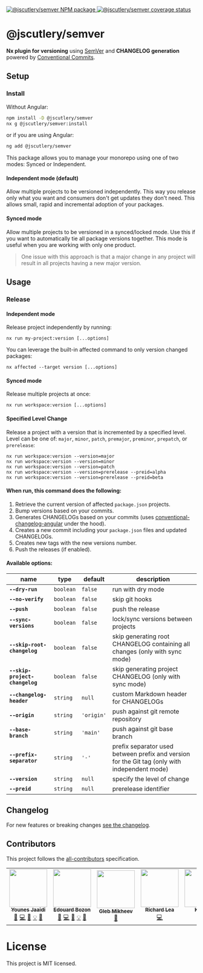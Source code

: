<a href="https://www.npmjs.com/package/@jscutlery/semver" rel="nofollow">
  <img src="https://badgen.net/npm/v/@jscutlery/semver" alt="@jscutlery/semver NPM package">
</a>

<a href="https://codecov.io/gh/jscutlery/semver" rel="nofollow">
  <img src="https://codecov.io/gh/jscutlery/semver/branch/main/graph/badge.svg?token=6LFY2EJ6UG" alt="@jscutlery/semver coverage status" />
</a>

# @jscutlery/semver

**Nx plugin for versioning** using [SemVer](https://semver.org/) and **CHANGELOG generation** powered by [Conventional Commits](https://conventionalcommits.org).

## Setup

### Install

Without Angular:

```sh
npm install -D @jscutlery/semver
nx g @jscutlery/semver:install
```

or if you are using Angular:

```sh
ng add @jscutlery/semver
```

This package allows you to manage your monorepo using one of two modes: Synced or Independent.

#### Independent mode (default)

Allow multiple projects to be versioned independently. This way you release only what you want and consumers don't get updates they don't need. This allows small, rapid and incremental adoption of your packages.

#### Synced mode

Allow multiple projects to be versioned in a synced/locked mode. Use this if you want to automatically tie all package versions together. This mode is useful when you are working with only one product.

> One issue with this approach is that a major change in any project will result in all projects having a new major version.

## Usage

### Release

#### Independent mode

Release project independently by running:

```
nx run my-project:version [...options]
```

You can leverage the built-in affected command to only version changed packages:

```
nx affected --target version [...options]
```

#### Synced mode

Release multiple projects at once:

```
nx run workspace:version [...options]
```

#### Specified Level Change

Release a project with a version that is incremented by a specified level.
Level can be one of: `major`, `minor`, `patch`, `premajor`, `preminor`, `prepatch`, or `prerelease`:

```
nx run workspace:version --version=major
nx run workspace:version --version=minor
nx run workspace:version --version=patch
nx run workspace:version --version=prerelease --preid=alpha
nx run workspace:version --version=prerelease --preid=beta
```

#### When run, this command does the following:

1. Retrieve the current version of affected `package.json` projects.
2. Bump versions based on your commits.
3. Generates CHANGELOGs based on your commits (uses [conventional-changelog-angular](https://github.com/conventional-changelog/conventional-changelog/tree/master/packages/conventional-changelog-angular) under the hood).
4. Creates a new commit including your `package.json` files and updated CHANGELOGs.
5. Creates new tags with the new versions number.
6. Push the releases (if enabled).

#### Available options:

| name                           | type      | default    | description                                                                                    |
| ------------------------------ | --------- | ---------- | ---------------------------------------------------------------------------------------------- |
| **`--dry-run`**                | `boolean` | `false`    | run with dry mode                                                                              |
| **`--no-verify`**              | `boolean` | `false`    | skip git hooks                                                                                 |
| **`--push`**                   | `boolean` | `false`    | push the release                                                                               |
| **`--sync-versions`**          | `boolean` | `false`    | lock/sync versions between projects                                                            |
| **`--skip-root-changelog`**    | `boolean` | `false`    | skip generating root CHANGELOG containing all changes (only with sync mode)                    |
| **`--skip-project-changelog`** | `boolean` | `false`    | skip generating project CHANGELOG (only with sync mode)                                        |
| **`--changelog-header`**       | `string`  | `null`     | custom Markdown header for CHANGELOGs                                                          |
| **`--origin`**                 | `string`  | `'origin'` | push against git remote repository                                                             |
| **`--base-branch`**            | `string`  | `'main'`   | push against git base branch                                                                   |
| **`--prefix-separator`**       | `string`  | `'-'`      | prefix separator used between prefix and version for the Git tag (only with independent mode)  |
| **`--version`**                | `string`  | `null`     | specify the level of change                                                                    |
| **`--preid`**                  | `string`  | `null`     | prerelease identifier                                                                          |

## Changelog

For new features or breaking changes [see the changelog](https://github.com/jscutlery/nx-plugin-semver/blob/main/packages/semver/CHANGELOG.md).

## Contributors

This project follows the [all-contributors](https://github.com/all-contributors/all-contributors) specification.

<!-- ALL-CONTRIBUTORS-LIST:START - Do not remove or modify this section -->
<!-- prettier-ignore-start -->
<!-- markdownlint-disable -->
<table>
  <tr>
    <td align="center"><a href="https://marmicode.io/"><img src="https://avatars2.githubusercontent.com/u/2674658?v=4?s=100" width="100px;" alt=""/><br /><sub><b>Younes Jaaidi</b></sub></a><br /><a href="https://github.com/jscutlery/semver/issues?q=author%3Ayjaaidi" title="Bug reports">🐛</a> <a href="https://github.com/jscutlery/semver/commits?author=yjaaidi" title="Code">💻</a> <a href="https://github.com/jscutlery/semver/commits?author=yjaaidi" title="Documentation">📖</a> <a href="#example-yjaaidi" title="Examples">💡</a> <a href="#ideas-yjaaidi" title="Ideas, Planning, & Feedback">🤔</a></td>
    <td align="center"><a href="https://www.codamit.dev/"><img src="https://avatars0.githubusercontent.com/u/8522558?v=4?s=100" width="100px;" alt=""/><br /><sub><b>Edouard Bozon</b></sub></a><br /><a href="https://github.com/jscutlery/semver/issues?q=author%3Aedbzn" title="Bug reports">🐛</a> <a href="https://github.com/jscutlery/semver/commits?author=edbzn" title="Code">💻</a> <a href="https://github.com/jscutlery/semver/commits?author=edbzn" title="Documentation">📖</a> <a href="#example-edbzn" title="Examples">💡</a> <a href="#ideas-edbzn" title="Ideas, Planning, & Feedback">🤔</a></td>
    <td align="center"><a href="http://betaagency.ru/"><img src="https://avatars.githubusercontent.com/u/1610882?v=4?s=100" width="100px;" alt=""/><br /><sub><b>Gleb Mikheev</b></sub></a><br /><a href="#ideas-glebmachine" title="Ideas, Planning, & Feedback">🤔</a></td>
    <td align="center"><a href="http://chigix.com/"><img src="https://avatars.githubusercontent.com/u/2692787?v=4?s=100" width="100px;" alt=""/><br /><sub><b>Richard Lea</b></sub></a><br /><a href="https://github.com/jscutlery/semver/commits?author=chigix" title="Code">💻</a></td>
    <td align="center"><a href="https://github.com/Katona"><img src="https://avatars.githubusercontent.com/u/1146931?v=4?s=100" width="100px;" alt=""/><br /><sub><b>Katona</b></sub></a><br /><a href="https://github.com/jscutlery/semver/issues?q=author%3AKatona" title="Bug reports">🐛</a> <a href="https://github.com/jscutlery/semver/commits?author=Katona" title="Code">💻</a></td>
    <td align="center"><a href="https://github.com/ntziolis"><img src="https://avatars.githubusercontent.com/u/265338?v=4?s=100" width="100px;" alt=""/><br /><sub><b>ntziolis</b></sub></a><br /><a href="https://github.com/jscutlery/semver/issues?q=author%3Antziolis" title="Bug reports">🐛</a></td>
  </tr>
</table>

<!-- markdownlint-restore -->
<!-- prettier-ignore-end -->

<!-- ALL-CONTRIBUTORS-LIST:END -->

# License

This project is MIT licensed.
